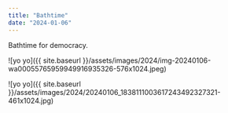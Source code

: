 ```yaml
---
title: "Bathtime"
date: "2024-01-06"
---
```


Bathtime for democracy.

![yo yo]({{ site.baseurl }}/assets/images/2024/img-20240106-wa00055765959949916935326-576x1024.jpeg)

![yo yo]({{ site.baseurl }}/assets/images/2024/20240106_1838111003617243492327321-461x1024.jpg)
